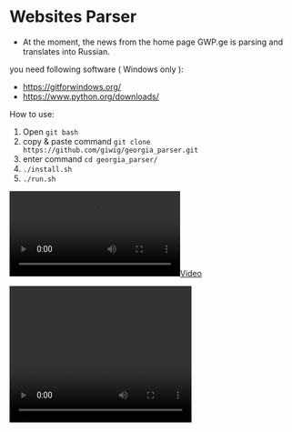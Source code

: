 # Websites Parser

- At the moment, the news from the home page GWP.ge is parsing and translates into Russian.

you need following software ( Windows only ):
 - https://gitforwindows.org/
 - https://www.python.org/downloads/


How to use:
1. Open `git bash`
2. copy & paste command `git clone https://github.com/giwig/georgia_parser.git`
3. enter command `cd georgia_parser/`
4. `./install.sh`
5. `./run.sh`


[![](https://github.com/giwig/georgia_parser/blob/master/docs/example_1.mp4)](https://github.com/giwig/georgia_parser/blob/master/docs/example_1.mp4)

<video width="320" height="240" controls>
  <source src="https://github.com/giwig/georgia_parser/blob/master/docs/example_1.mp4" type="video/mp4">
</video>





